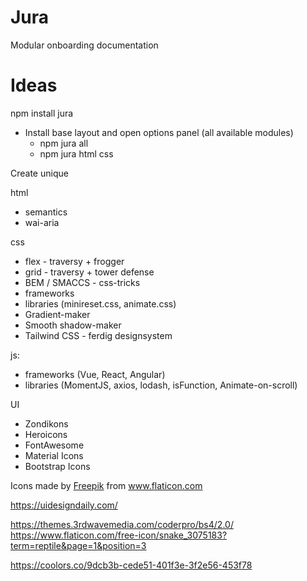# Jura

Modular onboarding documentation

# Ideas

npm install jura
- Install base layout and open options panel (all available modules)
  - npm jura all
  - npm jura html css

Create unique 

html
- semantics
- wai-aria

css
- flex - traversy + frogger
- grid - traversy + tower defense
- BEM / SMACCS - css-tricks
- frameworks
- libraries (minireset.css, animate.css)
- Gradient-maker
- Smooth shadow-maker
- Tailwind CSS - ferdig designsystem

js:
- frameworks (Vue, React, Angular)
- libraries (MomentJS, axios, lodash, isFunction, Animate-on-scroll) 

UI
- Zondikons
- Heroicons
- FontAwesome
- Material Icons
- Bootstrap Icons


Icons made by <a href="https://www.flaticon.com/authors/freepik" title="Freepik">Freepik</a> from <a href="https://www.flaticon.com/" title="Flaticon"> www.flaticon.com</a>

https://uidesigndaily.com/

https://themes.3rdwavemedia.com/coderpro/bs4/2.0/
https://www.flaticon.com/free-icon/snake_3075183?term=reptile&page=1&position=3

https://coolors.co/9dcb3b-cede51-401f3e-3f2e56-453f78